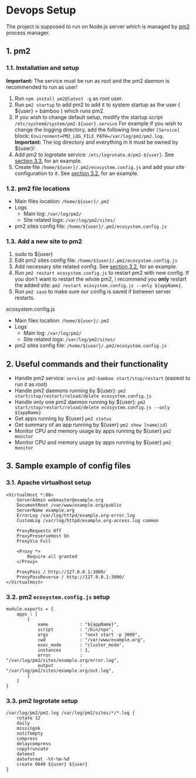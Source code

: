 # Devops Setup
The project is supposed to run on Node.js server which is managed by [pm2](https://pm2.keymetrics.io/) process manager.

## 1. pm2

### 1.1. Installation and setup 
**Important:** The service must be run as root and the pm2 daemon is recommended to run as user!

1. Run `npm install pm2@latest -g` as root user.
2. Run `pm2 startup` to add pm2 to add it to system startup as the user ( ${user} = bamboo ) which runs pm2.
3. If you wish to change default setup, modify the startup script `/etc/systemd/system/pm2-${user}.service`
For example if you wish to change the logging directory, add the following line under `[Service]` block:
`Environment=PM2_LOG_FILE_PATH=/var/log/pm2/pm2.log`.
**Important:** The log directory and everything in it must be owned by ${user}!
4. Add pm2 to logrotate service: `/etc/logrotate.d/pm2-${user}`. See [section 3.3.](#33-pm2-logrotate-setup) for an example.
5. Create file `/home/${user}/.pm2/ecosystem.config.js` and add your site configuration to it. See [section 3.2.](#32-pm2-ecosystemconfigjs-setup) for an example.

### 1.2. pm2 file locations
* Main files location: `/home/${user}/.pm2`
* Logs
  * Main log: `/var/log/pm2/`
  * Site related logs: `/var/log/pm2/sites/`
* pm2 sites config file: `/home/${user}/.pm2/ecosystem.config.js`

### 1.3. Add a new site to pm2
1. sudo to ${user}
2. Edit pm2 sites config file: `/home/${user}/.pm2/ecosystem.config.js`
3. Add necessary site related config. See [section 3.2.](#32-pm2-ecosystemconfigjs-setup) for an example.
4. Run `pm2 restart ecosystem.config.js` to restart pm2 with new config.
If you don't want to restart the whole pm2, i recommend you **only** restart the added site:
 `pm2 restart ecosystem.config.js --only ${appName}`.
5. Run `pm2 save` to make sure our config is saved if between server restarts.

ecosystem.config.js
* Main files location: `/home/${user}/.pm2`
* Logs
  * Main log: `/var/log/pm2/`
  * Site related logs: `/var/log/pm2/sites/`
* pm2 sites config file: `/home/${user}/.pm2/ecosystem.config.js`

## 2. Useful commands and their functionality
* Handle pm2 service: `service pm2-bamboo start/stop/restart` (easiest to run it as root)
* Handle pm2 daemons running by ${user}: `pm2 start/stop/restart/reload/delete ecosystem.config.js`
* Handle only one pm2 daemon running by ${user}: `pm2 start/stop/restart/reload/delete ecosystem.config.js --only ${appName}`
* Get apps running by ${user} `pm2 status`
* Get summary of an app running by ${user} `pm2 show [name|id]`
* Monitor CPU and memory usage by apps running by ${user} `pm2 monitor`
* Monitor CPU and memory usage by apps running by ${user} `pm2 monitor`

## 3. Sample example of config files

### 3.1. Apache virtualhost setup
```
<VirtualHost *:80>
    ServerAdmin webmaster@example.org
    DocumentRoot /var/www/example.org/public
    ServerName example.org
    ErrorLog /var/log/httpd/example.org-error.log
    CustomLog /var/log/httpd/example.org-access.log common

    ProxyRequests Off
    ProxyPreserveHost On
    ProxyVia Full

    <Proxy *>
        Require all granted
    </Proxy>

    ProxyPass / http://127.0.0.1:3000/
    ProxyPassReverse / http://127.0.0.1:3000/
</VirtualHost>
```

### 3.2. pm2 `ecosystem.config.js` setup
```
module.exports = {
    apps : [
        {
            name            : "${appName}",
            script          : "/bin/npx",
            args            : "next start -p 3000",
            cwd             : "/var/www/example.org",
            exec_mode       : "cluster_mode",
            instances       : 1,
            error           : "/var/log/pm2/sites/example.org/error.log",
            output          : "/var/log/pm2/sites/example.org/out.log",
        }
    ]
}
```

### 3.3. pm2 logrotate setup
```
/var/log/pm2/pm2.log /var/log/pm2/sites/*/*.log {
    rotate 12
    daily
    missingok
    notifempty
    compress
    delaycompress
    copytruncate
    dateext
  	dateformat -%Y-%m-%d
	create 0640 ${user} ${user}
}
```
